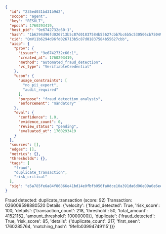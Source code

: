 ```json
{
  "id": "235ed031bd31b9d2",
  "scope": "agent",
  "key": "RESULT",
  "epoch": 1760293419,
  "host_pid": "9e6742732c60:1",
  "hash": "1b6294d96fd026713b5c87d01837584b55627cbb7bc6b5c530506cb75049c980",
  "cid": "QmV11b6294d96fd026713b5c87d01837584b55627cbb",
  "aicp": {
    "prov": {
      "issuer": "9e6742732c60:1",
      "created_at": 1760293419,
      "method": "automated_fraud_detection",
      "vc_type": "VerifiableCredential"
    },
    "ucon": {
      "usage_constraints": [
        "no_pii_export",
        "audit_required"
      ],
      "purpose": "fraud_detection_analysis",
      "enforcement": "mandatory"
    },
    "eval": {
      "confidence": 1.0,
      "evidence_count": 0,
      "review_status": "pending",
      "evaluated_at": 1760293419
    }
  },
  "sources": [],
  "edges": [],
  "metrics": {},
  "thresholds": {},
  "tags": [
    "fraud",
    "duplicate_transaction",
    "risk_critical"
  ],
  "sig": "e5a785fe6a84f86866e41bd14e0fbfb056fa0dce10a391da6d06e09a6e6ee09d"
}
```

Fraud detected: duplicate_transaction (score: 92)
Transaction: 026009598880520
Details: {'velocity': {'fraud_detected': True, 'risk_score': 100, 'details': {'transaction_count': 218, 'threshold': 50, 'total_amount': 41521152, 'amount_threshold': 10000000}}, 'duplicate': {'fraud_detected': True, 'risk_score': 85, 'details': {'duplicate_count': 217, 'first_seen': 1760285764, 'matching_hash': '9fe1b03994749115'}}}
